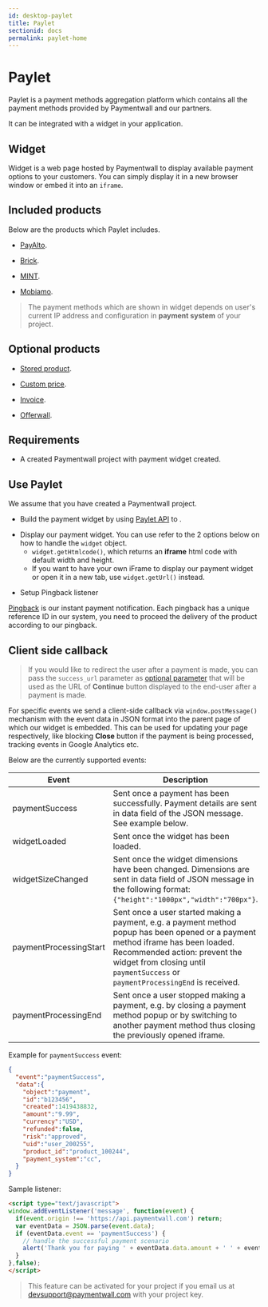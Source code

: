 ```yaml
---
id: desktop-paylet
title: Paylet
sectionid: docs
permalink: paylet-home
---
```


# Paylet

Paylet is a payment methods aggregation platform which contains all the payment methods provided by Paymentwall and our partners.

It can be integrated with a widget in your application.

## Widget

Widget is a web page hosted by Paymentwall to display available payment options to your customers. You can simply display it in a new browser window or embed it into an ```iframe```.

## Included products

Below are the products which Paylet includes.

* [PayAlto](/direct/payalto-home).

* [Brick](/direct/brick-home).

* [MINT](/direct/mint-home).

* [Mobiamo](/direct/mobiamo-home).

> The payment methods which are shown in widget depends on user's current IP address and configuration in **payment system** of your project.

## Optional products

* [Stored product](/paylet/stored-products).

* [Custom price](/paylet/custom-price).

* [Invoice](/paylet/invoice).

* [Offerwall](/paylet/offerwall-home).

## Requirements

* A created Paymentwall project with payment widget created.

## Use Paylet

We assume that you have created a Paymentwall project.

* Build the payment widget by using [Paylet API](/API-Reference#section-paylet-stored) to .

+ Display our payment widget. You can use refer to the 2 options below on how to handle the ```widget``` object.
    - ```widget.getHtmlcode()```, which returns an **iframe** html code with default width and height.
    - If you want to have your own iFrame to display our payment widget or open it in a new tab, use ```widget.getUrl()``` instead.

* Setup Pingback listener

[Pingback](/default-pingback) is our instant payment notification. Each pingback has a unique reference ID in our system, you need to proceed the delivery of the product according to our pingback.

## Client side callback

> If you would like to redirect the user after a payment is made, you can pass the ```success_url``` parameter as [optional parameter](/API-Reference#section-paylet-optional-parameter) that will be used as the URL of **Continue** button displayed to the end-user after a payment is made.

For specific events we send a client-side callback via ```window.postMessage()``` mechanism with the event data in JSON format into the parent page of which our widget is embedded. This can be used for updating your page respectively, like blocking **Close** button if the payment is being processed, tracking events in Google Analytics etc.

Below are the currently supported events:

|Event|Description|
|---|---|
|paymentSuccess|Sent once a payment has been successfully. Payment details are sent in data field of the JSON message. See example below. |
|widgetLoaded|Sent once the widget has been loaded.|
|widgetSizeChanged|Sent once the widget dimensions have been changed. Dimensions are sent in data field of JSON message in the following format: ```{"height":"1000px","width":"700px"}```.|
|paymentProcessingStart|Sent once a user started making a payment, e.g. a payment method popup has been opened or a payment method iframe has been loaded. Recommended action: prevent the widget from closing until ```paymentSuccess``` or ```paymentProcessingEnd``` is received.|
|paymentProcessingEnd|Sent once a user stopped making a payment, e.g. by closing a payment method popup or by switching to another payment method thus closing the previously opened iframe.|

Example for ```paymentSuccess``` event:

```json
{
  "event":"paymentSuccess",
  "data":{
    "object":"payment",
    "id":"b123456",
    "created":1419438832,
    "amount":"9.99",
    "currency":"USD",
    "refunded":false,
    "risk":"approved",
    "uid":"user_200255",
    "product_id":"product_100244",
    "payment_system":"cc",
  }
}
```

Sample listener:

```html
<script type="text/javascript">
window.addEventListener('message', function(event) {
  if(event.origin !== 'https://api.paymentwall.com') return;
  var eventData = JSON.parse(event.data);
  if (eventData.event == 'paymentSuccess') {
    // handle the successful payment scenario
    alert('Thank you for paying ' + eventData.data.amount + ' ' + eventData.data.currency);
  }
},false);
</script>
```

> This feature can be activated for your project if you email us at [devsupport@paymentwall.com](mailto:devsupport@paymentwall.com) with your project key.
